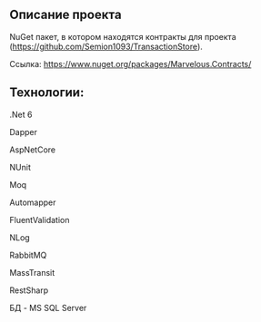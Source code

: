 ## Описание проекта

 NuGet пакет, в котором находятся контракты для проекта (https://github.com/Semion1093/TransactionStore).
 
 Ссылка: https://www.nuget.org/packages/Marvelous.Contracts/

## Технологии: 
.Net 6

Dapper

AspNetCore

NUnit

Moq

Automapper


FluentValidation


NLog


RabbitMQ


MassTransit


RestSharp


БД - MS SQL Server
